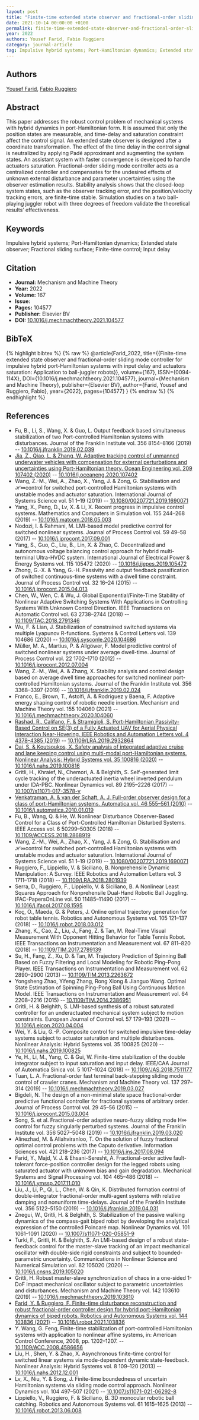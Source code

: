 ```yaml
---
layout: post
title: "Finite-time extended state observer and fractional-order sliding mode controller for impulsive hybrid port-Hamiltonian systems with input delay and actuators saturation: Application to ball-juggler robots"
date: 2021-10-14 00:00:00 +0100
permalink: finite-time-extended-state-observer-and-fractional-order-sliding-mode-controller-for-impulsive-hybrid-port-hamiltonian-systems-with-input-delay-and-actuators-saturation-application-to-ball-juggler-robots
year: 2022
authors: Yousef Farid, Fabio Ruggiero
category: journal-article
tag: Impulsive hybrid systems; Port-Hamiltonian dynamics; Extended state observer; Fractional sliding surface; Finite-time control; Input delay
---
```

 
## Authors
[Yousef Farid](authors/yousef-farid), [Fabio Ruggiero](authors/fabio-ruggiero)
 
## Abstract
This paper addresses the robust control problem of mechanical systems with hybrid dynamics in port-Hamiltonian form. It is assumed that only the position states are measurable, and time-delay and saturation constraint affect the control signal. An extended state observer is designed after a coordinate transformation. The effect of the time delay in the control signal is neutralized by applying Padé approximant and augmenting the system states. An assistant system with faster convergence is developed to handle actuators saturation. Fractional-order sliding mode controller acts as a centralized controller and compensates for the undesired effects of unknown external disturbance and parameter uncertainties using the observer estimation results. Stability analysis shows that the closed-loop system states, such as the observer tracking error, and the position/velocity tracking errors, are finite-time stable. Simulation studies on a two ball-playing juggler robot with three degrees of freedom validate the theoretical results’ effectiveness.
 
## Keywords
Impulsive hybrid systems; Port-Hamiltonian dynamics; Extended state observer; Fractional sliding surface; Finite-time control; Input delay
 
## Citation
- **Journal:** Mechanism and Machine Theory
- **Year:** 2022
- **Volume:** 167
- **Issue:** 
- **Pages:** 104577
- **Publisher:** Elsevier BV
- **DOI:** [10.1016/j.mechmachtheory.2021.104577](https://doi.org/10.1016/j.mechmachtheory.2021.104577)
 
## BibTeX
{% highlight bibtex %}
{% raw %}
@article{Farid_2022,
  title={{Finite-time extended state observer and fractional-order sliding mode controller for impulsive hybrid port-Hamiltonian systems with input delay and actuators saturation: Application to ball-juggler robots}},
  volume={167},
  ISSN={0094-114X},
  DOI={10.1016/j.mechmachtheory.2021.104577},
  journal={Mechanism and Machine Theory},
  publisher={Elsevier BV},
  author={Farid, Yousef and Ruggiero, Fabio},
  year={2022},
  pages={104577}
}
{% endraw %}
{% endhighlight %}
 
## References
- Fu, B., Li, S., Wang, X. & Guo, L. Output feedback based simultaneous stabilization of two Port-controlled Hamiltonian systems with disturbances. Journal of the Franklin Institute vol. 356 8154–8166 (2019) -- [10.1016/j.jfranklin.2019.02.039](https://doi.org/10.1016/j.jfranklin.2019.02.039)
- [Jia, Z., Qiao, L. & Zhang, W. Adaptive tracking control of unmanned underwater vehicles with compensation for external perturbations and uncertainties using Port-Hamiltonian theory. Ocean Engineering vol. 209 107402 (2020)](adaptive-tracking-control-of-unmanned-underwater-vehicles-with-compensation-for-external-perturbations-and-uncertainties-using-port-hamiltonian-theory) -- [10.1016/j.oceaneng.2020.107402](https://doi.org/10.1016/j.oceaneng.2020.107402)
- Wang, Z.-M., Wei, A., Zhao, X., Yang, J. & Zong, G. Stabilisation and ℋ∞control for switched port-controlled Hamiltonian systems with unstable modes and actuator saturation. International Journal of Systems Science vol. 51 1–19 (2019) -- [10.1080/00207721.2019.1690071](https://doi.org/10.1080/00207721.2019.1690071)
- Yang, X., Peng, D., Lv, X. & Li, X. Recent progress in impulsive control systems. Mathematics and Computers in Simulation vol. 155 244–268 (2019) -- [10.1016/j.matcom.2018.05.003](https://doi.org/10.1016/j.matcom.2018.05.003)
- Nodozi, I. & Rahmani, M. LMI-based model predictive control for switched nonlinear systems. Journal of Process Control vol. 59 49–58 (2017) -- [10.1016/j.jprocont.2017.09.001](https://doi.org/10.1016/j.jprocont.2017.09.001)
- Yang, S., Guo, C., Liu, B., Lin, X. & Zhao, C. Decentralized and autonomous voltage balancing control approach for hybrid multi-terminal Ultra-HVDC system. International Journal of Electrical Power &amp; Energy Systems vol. 115 105472 (2020) -- [10.1016/j.ijepes.2019.105472](https://doi.org/10.1016/j.ijepes.2019.105472)
- Zhong, G.-X. & Yang, G.-H. Passivity and output feedback passification of switched continuous-time systems with a dwell time constraint. Journal of Process Control vol. 32 16–24 (2015) -- [10.1016/j.jprocont.2015.04.013](https://doi.org/10.1016/j.jprocont.2015.04.013)
- Chen, W., Wen, C. & Wu, J. Global Exponential/Finite-Time Stability of Nonlinear Adaptive Switching Systems With Applications in Controlling Systems With Unknown Control Direction. IEEE Transactions on Automatic Control vol. 63 2738–2744 (2018) -- [10.1109/TAC.2018.2791346](https://doi.org/10.1109/TAC.2018.2791346)
- Wu, F. & Lian, J. Stabilization of constrained switched systems via multiple Lyapunov R-functions. Systems &amp; Control Letters vol. 139 104686 (2020) -- [10.1016/j.sysconle.2020.104686](https://doi.org/10.1016/j.sysconle.2020.104686)
- Müller, M. A., Martius, P. & Allgöwer, F. Model predictive control of switched nonlinear systems under average dwell-time. Journal of Process Control vol. 22 1702–1710 (2012) -- [10.1016/j.jprocont.2012.07.004](https://doi.org/10.1016/j.jprocont.2012.07.004)
- Wang, Z.-M., Wei, A. & Zhang, X. Stability analysis and control design based on average dwell time approaches for switched nonlinear port-controlled Hamiltonian systems. Journal of the Franklin Institute vol. 356 3368–3397 (2019) -- [10.1016/j.jfranklin.2019.02.024](https://doi.org/10.1016/j.jfranklin.2019.02.024)
- Franco, E., Brown, T., Astolfi, A. & Rodriguez y Baena, F. Adaptive energy shaping control of robotic needle insertion. Mechanism and Machine Theory vol. 155 104060 (2021) -- [10.1016/j.mechmachtheory.2020.104060](https://doi.org/10.1016/j.mechmachtheory.2020.104060)
- [Rashad, R., Califano, F. & Stramigioli, S. Port-Hamiltonian Passivity-Based Control on SE(3) of a Fully Actuated UAV for Aerial Physical Interaction Near-Hovering. IEEE Robotics and Automation Letters vol. 4 4378–4385 (2019)](port-hamiltonian-passivity-based-control-on-se-3-of-a-fully-actuated-uav-for-aerial-physical-interaction-near-hovering) -- [10.1109/LRA.2019.2932864](https://doi.org/10.1109/LRA.2019.2932864)
- [Dai, S. & Koutsoukos, X. Safety analysis of integrated adaptive cruise and lane keeping control using multi-modal port-Hamiltonian systems. Nonlinear Analysis: Hybrid Systems vol. 35 100816 (2020)](safety-analysis-of-integrated-adaptive-cruise-and-lane-keeping-control-using-multi-modal-port-hamiltonian-systems) -- [10.1016/j.nahs.2019.100816](https://doi.org/10.1016/j.nahs.2019.100816)
- Gritli, H., Khraief, N., Chemori, A. & Belghith, S. Self-generated limit cycle tracking of the underactuated inertia wheel inverted pendulum under IDA-PBC. Nonlinear Dynamics vol. 89 2195–2226 (2017) -- [10.1007/s11071-017-3578-y](https://doi.org/10.1007/s11071-017-3578-y)
- [Venkatraman, A. & van der Schaft, A. J. Full-order observer design for a class of port-Hamiltonian systems. Automatica vol. 46 555–561 (2010)](full-order-observer-design-for-a-class-of-port-hamiltonian-systems) -- [10.1016/j.automatica.2010.01.019](https://doi.org/10.1016/j.automatica.2010.01.019)
- Fu, B., Wang, Q. & He, W. Nonlinear Disturbance Observer-Based Control for a Class of Port-Controlled Hamiltonian Disturbed Systems. IEEE Access vol. 6 50299–50305 (2018) -- [10.1109/ACCESS.2018.2868919](https://doi.org/10.1109/ACCESS.2018.2868919)
- Wang, Z.-M., Wei, A., Zhao, X., Yang, J. & Zong, G. Stabilisation and ℋ∞control for switched port-controlled Hamiltonian systems with unstable modes and actuator saturation. International Journal of Systems Science vol. 51 1–19 (2019) -- [10.1080/00207721.2019.1690071](https://doi.org/10.1080/00207721.2019.1690071)
- Ruggiero, F., Lippiello, V. & Siciliano, B. Nonprehensile Dynamic Manipulation: A Survey. IEEE Robotics and Automation Letters vol. 3 1711–1718 (2018) -- [10.1109/LRA.2018.2801939](https://doi.org/10.1109/LRA.2018.2801939)
- Serra, D., Ruggiero, F., Lippiello, V. & Siciliano, B. A Nonlinear Least Squares Approach for Nonprehensile Dual-Hand Robotic Ball Juggling. IFAC-PapersOnLine vol. 50 11485–11490 (2017) -- [10.1016/j.ifacol.2017.08.1595](https://doi.org/10.1016/j.ifacol.2017.08.1595)
- Koç, O., Maeda, G. & Peters, J. Online optimal trajectory generation for robot table tennis. Robotics and Autonomous Systems vol. 105 121–137 (2018) -- [10.1016/j.robot.2018.03.012](https://doi.org/10.1016/j.robot.2018.03.012)
- Zhang, K., Cao, Z., Liu, J., Fang, Z. & Tan, M. Real-Time Visual Measurement With Opponent Hitting Behavior for Table Tennis Robot. IEEE Transactions on Instrumentation and Measurement vol. 67 811–820 (2018) -- [10.1109/TIM.2017.2789139](https://doi.org/10.1109/TIM.2017.2789139)
- Su, H., Fang, Z., Xu, D. & Tan, M. Trajectory Prediction of Spinning Ball Based on Fuzzy Filtering and Local Modeling for Robotic Ping–Pong Player. IEEE Transactions on Instrumentation and Measurement vol. 62 2890–2900 (2013) -- [10.1109/TIM.2013.2263672](https://doi.org/10.1109/TIM.2013.2263672)
- Yongsheng Zhao, Yifeng Zhang, Rong Xiong & Jianguo Wang. Optimal State Estimation of Spinning Ping-Pong Ball Using Continuous Motion Model. IEEE Transactions on Instrumentation and Measurement vol. 64 2208–2216 (2015) -- [10.1109/TIM.2014.2386951](https://doi.org/10.1109/TIM.2014.2386951)
- Gritli, H. & Belghith, S. LMI-based synthesis of a robust saturated controller for an underactuated mechanical system subject to motion constraints. European Journal of Control vol. 57 179–193 (2021) -- [10.1016/j.ejcon.2020.04.004](https://doi.org/10.1016/j.ejcon.2020.04.004)
- Wei, Y. & Liu, G.-P. Composite control for switched impulsive time-delay systems subject to actuator saturation and multiple disturbances. Nonlinear Analysis: Hybrid Systems vol. 35 100825 (2020) -- [10.1016/j.nahs.2019.100825](https://doi.org/10.1016/j.nahs.2019.100825)
- Ye, H., Li, M., Yang, C. & Gui, W. Finite-time stabilization of the double integrator subject to input saturation and input delay. IEEE/CAA Journal of Automatica Sinica vol. 5 1017–1024 (2018) -- [10.1109/JAS.2018.7511177](https://doi.org/10.1109/JAS.2018.7511177)
- Tuan, L. A. Fractional-order fast terminal back-stepping sliding mode control of crawler cranes. Mechanism and Machine Theory vol. 137 297–314 (2019) -- [10.1016/j.mechmachtheory.2019.03.027](https://doi.org/10.1016/j.mechmachtheory.2019.03.027)
- Bigdeli, N. The design of a non-minimal state space fractional-order predictive functional controller for fractional systems of arbitrary order. Journal of Process Control vol. 29 45–56 (2015) -- [10.1016/j.jprocont.2015.03.004](https://doi.org/10.1016/j.jprocont.2015.03.004)
- Song, S. et al. Fractional-order adaptive neuro-fuzzy sliding mode H∞ control for fuzzy singularly perturbed systems. Journal of the Franklin Institute vol. 356 5027–5048 (2019) -- [10.1016/j.jfranklin.2019.03.020](https://doi.org/10.1016/j.jfranklin.2019.03.020)
- Alinezhad, M. & Allahviranloo, T. On the solution of fuzzy fractional optimal control problems with the Caputo derivative. Information Sciences vol. 421 218–236 (2017) -- [10.1016/j.ins.2017.08.094](https://doi.org/10.1016/j.ins.2017.08.094)
- Farid, Y., Majd, V. J. & Ehsani-Seresht, A. Fractional-order active fault-tolerant force-position controller design for the legged robots using saturated actuator with unknown bias and gain degradation. Mechanical Systems and Signal Processing vol. 104 465–486 (2018) -- [10.1016/j.ymssp.2017.11.010](https://doi.org/10.1016/j.ymssp.2017.11.010)
- Liu, J., Li, P., Qi, L., Chen, W. & Qin, K. Distributed formation control of double-integrator fractional-order multi-agent systems with relative damping and nonuniform time-delays. Journal of the Franklin Institute vol. 356 5122–5150 (2019) -- [10.1016/j.jfranklin.2019.04.031](https://doi.org/10.1016/j.jfranklin.2019.04.031)
- Znegui, W., Gritli, H. & Belghith, S. Stabilization of the passive walking dynamics of the compass-gait biped robot by developing the analytical expression of the controlled Poincaré map. Nonlinear Dynamics vol. 101 1061–1091 (2020) -- [10.1007/s11071-020-05851-9](https://doi.org/10.1007/s11071-020-05851-9)
- Turki, F., Gritli, H. & Belghith, S. An LMI-based design of a robust state-feedback control for the master-slave tracking of an impact mechanical oscillator with double-side rigid constraints and subject to bounded-parametric uncertainty. Communications in Nonlinear Science and Numerical Simulation vol. 82 105020 (2020) -- [10.1016/j.cnsns.2019.105020](https://doi.org/10.1016/j.cnsns.2019.105020)
- Gritli, H. Robust master-slave synchronization of chaos in a one-sided 1-DoF impact mechanical oscillator subject to parametric uncertainties and disturbances. Mechanism and Machine Theory vol. 142 103610 (2019) -- [10.1016/j.mechmachtheory.2019.103610](https://doi.org/10.1016/j.mechmachtheory.2019.103610)
- [Farid, Y. & Ruggiero, F. Finite-time disturbance reconstruction and robust fractional-order controller design for hybrid port-Hamiltonian dynamics of biped robots. Robotics and Autonomous Systems vol. 144 103836 (2021)](finite-time-disturbance-reconstruction-and-robust-fractional-order-controller-design-for-hybrid-port-hamiltonian-dynamics-of-biped-robots) -- [10.1016/j.robot.2021.103836](https://doi.org/10.1016/j.robot.2021.103836)
- Y. Wang, G. Feng, Finite-time stabilization of port-controlled Hamiltonian systems with application to nonlinear affine systems, in: American Control Conference, 2008, pp. 1202–1207. -- [10.1109/ACC.2008.4586656](https://doi.org/10.1109/ACC.2008.4586656)
- Liu, H., Shen, Y. & Zhao, X. Asynchronous finite-time control for switched linear systems via mode-dependent dynamic state-feedback. Nonlinear Analysis: Hybrid Systems vol. 8 109–120 (2013) -- [10.1016/j.nahs.2012.12.001](https://doi.org/10.1016/j.nahs.2012.12.001)
- Lv, X., Niu, Y. & Song, J. Finite-time boundedness of uncertain Hamiltonian systems via sliding mode control approach. Nonlinear Dynamics vol. 104 497–507 (2021) -- [10.1007/s11071-021-06292-8](https://doi.org/10.1007/s11071-021-06292-8)
- Lippiello, V., Ruggiero, F. & Siciliano, B. 3D monocular robotic ball catching. Robotics and Autonomous Systems vol. 61 1615–1625 (2013) -- [10.1016/j.robot.2013.06.008](https://doi.org/10.1016/j.robot.2013.06.008)

